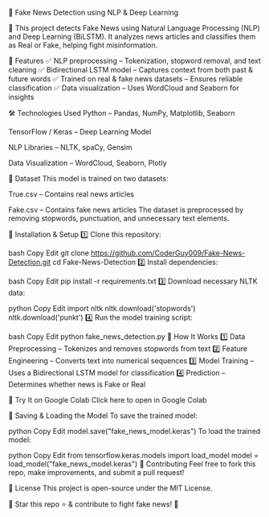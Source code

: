📰 Fake News Detection using NLP & Deep Learning

🚀 This project detects Fake News using Natural Language Processing (NLP) and Deep Learning (BiLSTM). It analyzes news articles and classifies them as Real or Fake, helping fight misinformation.

📌 Features
✅ NLP preprocessing – Tokenization, stopword removal, and text cleaning
✅ Bidirectional LSTM model – Captures context from both past & future words
✅ Trained on real & fake news datasets – Ensures reliable classification
✅ Data visualization – Uses WordCloud and Seaborn for insights

🛠️ Technologies Used
Python – Pandas, NumPy, Matplotlib, Seaborn

TensorFlow / Keras – Deep Learning Model

NLP Libraries – NLTK, spaCy, Gensim

Data Visualization – WordCloud, Seaborn, Plotly

📂 Dataset
This model is trained on two datasets:

True.csv – Contains real news articles

Fake.csv – Contains fake news articles
The dataset is preprocessed by removing stopwords, punctuation, and unnecessary text elements.

🚀 Installation & Setup
1️⃣ Clone this repository:

bash
Copy
Edit
git clone https://github.com/CoderGuy009/Fake-News-Detection.git
cd Fake-News-Detection
2️⃣ Install dependencies:

bash
Copy
Edit
pip install -r requirements.txt
3️⃣ Download necessary NLTK data:

python
Copy
Edit
import nltk
nltk.download('stopwords')
nltk.download('punkt')
4️⃣ Run the model training script:

bash
Copy
Edit
python fake_news_detection.py
🎯 How It Works
1️⃣ Data Preprocessing – Tokenizes and removes stopwords from text
2️⃣ Feature Engineering – Converts text into numerical sequences
3️⃣ Model Training – Uses a Bidirectional LSTM model for classification
4️⃣ Prediction – Determines whether news is Fake or Real

🔗 Try It on Google Colab
Click here to open in Google Colab

📌 Saving & Loading the Model
To save the trained model:

python
Copy
Edit
model.save("fake_news_model.keras")
To load the trained model:

python
Copy
Edit
from tensorflow.keras.models import load_model
model = load_model("fake_news_model.keras")
🤝 Contributing
Feel free to fork this repo, make improvements, and submit a pull request!

📜 License
This project is open-source under the MIT License.

📌 Star this repo ⭐ & contribute to fight fake news! 🚀
